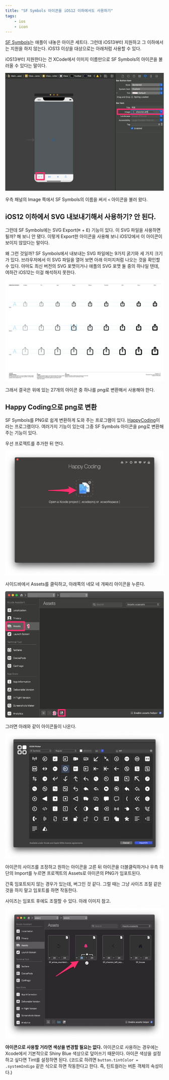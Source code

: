 ```yaml
---
title: "SF Symbols 아이콘을 iOS12 이하에서도 사용하기"
tags: 
    - ios
    - icon
---
```


[SF Symbols](https://developer.apple.com/design/human-interface-guidelines/sf-symbols/overview/)는 애플이 내놓은 아이콘 세트다. 그런데 iOS13부터 지원하고 그 이하에서는 지원을 하지 않는다. iOS13 이상을 대상으로는 아래처럼 사용할 수 있다.

iOS13부터 지원한다는 건 XCode에서 이미지 이름만으로 SF Symbols의 아이콘을 불러올 수 있다는 말이다. 

![](/images/2020/how-to-use-sf-symbols-on-ios13.png)

우측 패널의 Image 쪽에서 SF Symbols의 이름을 써서 `<` 아이콘을 불러 왔다.

## iOS12 이하에서 SVG 내보내기해서 사용하기? 안 된다.

그런데 SF Symbols에는 SVG Export(<kbd>⌘</kbd> + <kbd>E</kbd>) 기능이 있다. 이 SVG 파일을 사용하면 될까? 해 보니 안 됐다. 이렇게 Export한 아이콘을 사용해 보니 iOS12에서 이 아이콘이 보이지 않았다는 말이다.

왜 그런 것일까? SF Symbols에서 내보내는 SVG 파일에는 9가지 굵기와 세 가지 크기가 있다. 브라우저에서 이 SVG 파일을 열어 보면 아래 이미지처럼 나오는 것을 확인할 수 있다. 아마도 최신 버전의 SVG 포맷이거나 애플의 SVG 포맷 둘 중의 하나일 텐데, 여하간 iOS12는 이걸 해석하지 못한다.

![](/images/2020/sf-symbols-svg.png)

그래서 결국은 위에 있는 27개의 아이콘 중 하나를 png로 변환해서 사용해야 한다. 

## Happy Coding으로 png로 변환

SF Symbols를 PNG로 쉽게 변환하게 도와 주는 프로그램이 있다. [HappyCoding](https://happycoding.app/)이라는 프로그램이다. 여러가지 기능이 있는데 그중 SF Symbols 아이콘을 png로 변환해 주는 기능이 있다.

우선 프로젝트를 추가한 뒤 연다. 

![](/images/2020/happycoding1.png) 

사이드바에서 Assets를 클릭하고, 아래쪽의 네모 네 개짜리 아이콘을 누른다. 

![](/images/2020/happycoding2.png) 

그러면 아래와 같이 아이콘들이 나온다.

![](/images/2020/happycoding3.png) 

아이콘의 사이즈를 조정하고 원하는 아이콘을 고른 뒤 아이콘을 더블클릭하거나 우측 하단의 Import를 누르면 프로젝트의 Assets로 아이콘의 PNG가 임포트된다. 

간혹 임포트되지 않는 경우가 있는데, 버그인 것 같다. 그럴 때는 그냥 사이즈 조절 같은 것을 하지 말고 임포트를 하면 작동한다. 

사이즈는 임포트 후에도 조절할 수 있다. 아래 이미지 참고.

![](/images/2020/happycoding4.png)

**아이콘으로 사용할 거라면 색상을 변경할 필요는 없다.** 아이콘으로 사용하는 경우에는 Xcode에서 기본적으로 Shiny Blue 색상으로 덮어쓰기 때문이다. 아이콘 색상을 설정하고 싶다면 Tint를 설정하면 된다. (코드로 하려면 `button.tintColor = .systemIndigo` 같은 식으로 하면 작동한다고 한다. 즉, 틴트컬러는 버튼 객체의 속성이다.)
